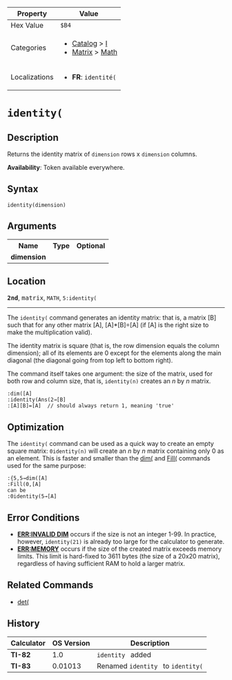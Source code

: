 | Property      | Value |
|---------------|-------|
| Hex Value     | `$B4`|
| Categories    | <ul><li>[Catalog](<../categories/Catalog.md>) > [I](<../categories/Catalog.md#I>)</li><li>[Matrix](<../categories/Matrix.md>) > [Math](<../categories/Matrix.md#Math>)</li></ul> |
| Localizations | <ul><li><b>FR</b>: `identité(`</li></ul> |

# `identity(`

## Description
Returns the identity matrix of `dimension` rows x `dimension` columns.


<b>Availability</b>: Token available everywhere.

## Syntax
`identity(dimension)`

## Arguments
<table>
<tr><th>Name</th><th>Type</th><th>Optional</th></tr>

<tr><td><b>dimension</b></td><td></td><td></td></tr>

</table>

## Location
<tt><kbd><b>2nd</b></kbd></tt>, <kbd>matrix</kbd>, `MATH`, `5:identity(`
<hr>

The `identity(` command generates an identity matrix: that is, a matrix [B] such that for any other matrix [A], [A]*[B]=[A] (if [A] is the right size to make the multiplication valid).

The identity matrix is square (that is, the row dimension equals the column dimension); all of its elements are 0 except for the elements along the main diagonal (the diagonal going from top left to bottom right).

The command itself takes one argument: the size of the matrix, used for both row and column size, that is, `identity(n)` creates an _n_ by _n_ matrix.

```ti-basic
:dim([A]
:identity(Ans(2→[B]
:[A][B]=[A]  // should always return 1, meaning 'true'
```

## Optimization

The `identity(` command can be used as a quick way to create an empty square matrix: `0identity(n)` will create an _n_ by _n_ matrix containing only 0 as an element. This is faster and smaller than the [dim(](/dim) and [Fill(](/fill) commands used for the same purpose:

```ti-basic
:{5,5→dim([A]
:Fill(0,[A]
can be
:0identity(5→[A]
```

## Error Conditions

*   **[ERR:INVALID DIM](/errors#invaliddim)** occurs if the size is not an integer 1-99. In practice, however, `identity(21)` is already too large for the calculator to generate.
*   **[ERR:MEMORY](/errors#memory)** occurs if the size of the created matrix exceeds memory limits. This limit is hard-fixed to 3611 bytes (the size of a 20x20 matrix), regardless of having sufficient RAM to hold a larger matrix.

## Related Commands

*   [det(](/det)

## History
| Calculator | OS Version | Description |
|------------|------------|-------------|
| <b>TI-82</b> | 1.0 | `identity ` added |
| <b>TI-83</b> | 0.01013 | Renamed `identity ` to `identity(`


